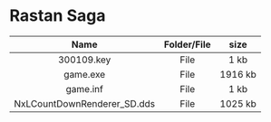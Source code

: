 # Rastan Saga

| Name | Folder/File | size |
| :-------: | :------: | :------: |
| 300109.key | File | 1 kb |
| game.exe | File | 1916 kb |
| game.inf | File | 1 kb |
| NxLCountDownRenderer_SD.dds | File | 1025 kb |
